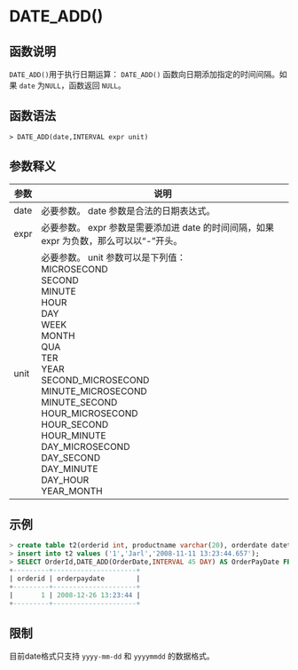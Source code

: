 # **DATE_ADD()**

## **函数说明**

``DATE_ADD()``用于执行日期运算： ``DATE_ADD()`` 函数向日期添加指定的时间间隔。如果 ``date`` 为``NULL``，函数返回 ``NULL``。

## **函数语法**

```
> DATE_ADD(date,INTERVAL expr unit)
```

## **参数释义**

|  参数   | 说明 |
|  ----  | ----  |
| date| 必要参数。 date 参数是合法的日期表达式。 |
| expr  | 必要参数。  expr 参数是需要添加进 date 的时间间隔，如果 expr 为负数，那么可以以“-”开头。 |
| unit| 必要参数。 unit 参数可以是下列值：<br>MICROSECOND <br>SECOND<br>MINUTE<br>HOUR<br>DAY<br>WEEK<br>MONTH<br>QUA<br>TER<br>YEAR<br>SECOND_MICROSECOND<br>MINUTE_MICROSECOND<br>MINUTE_SECOND<br>HOUR_MICROSECOND<br>HOUR_SECOND<br>HOUR_MINUTE<br>DAY_MICROSECOND<br>DAY_SECOND<br>DAY_MINUTE<br>DAY_HOUR<br>YEAR_MONTH|

## **示例**

```sql
> create table t2(orderid int, productname varchar(20), orderdate datetime);
> insert into t2 values ('1','Jarl','2008-11-11 13:23:44.657');
> SELECT OrderId,DATE_ADD(OrderDate,INTERVAL 45 DAY) AS OrderPayDate FROM t2;
+---------+---------------------+
| orderid | orderpaydate        |
+---------+---------------------+
|       1 | 2008-12-26 13:23:44 |
+---------+---------------------+
```

## **限制**

目前date格式只支持 `yyyy-mm-dd` 和 `yyyymmdd` 的数据格式。

